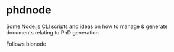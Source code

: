 # phdnode

Some Node.js CLI scripts and ideas on how to manage & generate documents relating to PhD generation

Follows bionode
